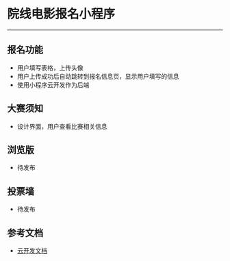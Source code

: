 # 院线电影报名小程序

---

## 报名功能
+ 用户填写表格，上传头像
+ 用户上传成功后自动跳转到报名信息页，显示用户填写的信息
+ 使用小程序云开发作为后端

## 大赛须知
+ 设计界面，用户查看比赛相关信息

## 浏览版
+ 待发布

## 投票墙
+ 待发布

## 参考文档

- [云开发文档](https://developers.weixin.qq.com/miniprogram/dev/wxcloud/basis/getting-started.html)


